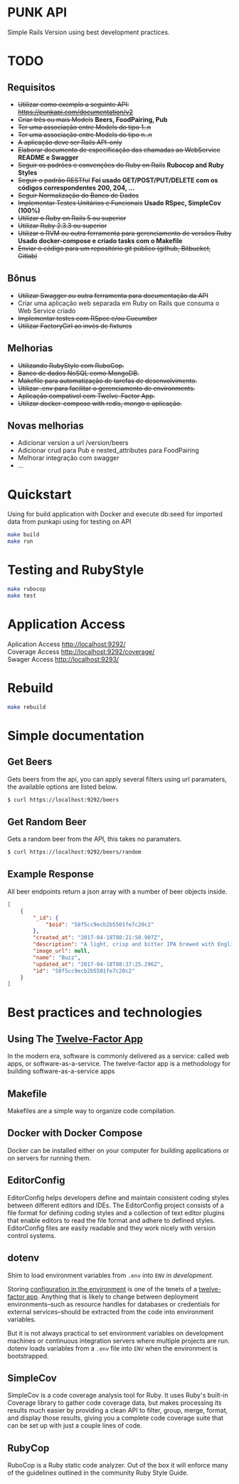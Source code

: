 # PUNK API

Simple Rails Version using best development practices.

# TODO

## Requisitos
* ~~Utilizar como exemplo a seguinte API: https://punkapi.com/documentation/v2~~
* ~~Criar três ou mais Models~~
**Beers, FoodPairing, Pub**
* ~~Ter uma associação entre Models do tipo 1..n~~
* ~~Ter uma associação entre Models do tipo n..n~~
* ~~A aplicação deve ser Rails API-only~~
* ~~Elaborar documento de especificação das chamadas ao WebService~~
**README e Swagger**
* ~~Seguir os padrões e convenções do Ruby on Rails~~
**Rubocop and Ruby Styles**
* ~~Seguir o padrão RESTful~~
**Foi usado GET/POST/PUT/DELETE com os códigos correspondentes 200, 204, ...**
* ~~Seguir Normalização do Banco de Dados~~
* ~~Implementar Testes Unitários e Funcionais~~
**Usado RSpec, SimpleCov (100%)**
* ~~Utilizar o Ruby on Rails 5 ou superior~~
* ~~Utilizar Ruby 2.3.3 ou superior~~
* ~~Utilizar o RVM ou outra ferramenta para gerenciamento de versões Ruby~~
**Usado docker-compose e criado tasks com o Makefile**
* ~~Enviar o código para um repositório git público (github, Bitbucket, Gitlab)~~

## Bônus
* ~~Utilizar Swagger ou outra ferramenta para documentação da API~~
* Criar uma aplicação web separada em Ruby on Rails que consuma o Web Service criado
* ~~Implementar testes com RSpec e/ou Cucumber~~
* ~~Utilizar FactoryGirl ao invés de fixtures~~

## Melhorias
* ~~Utilizando RubyStyle com RuboCop.~~
* ~~Banco de dados NoSQL como MongoDB.~~
* ~~Makefile para automatização de tarefas de desenvolvimento.~~
* ~~Utilizar .env para facilitar o gerenciamento de environments.~~
* ~~Aplicação compativel com Twelve-Factor App.~~
* ~~Utilizar docker-compose with redis, mongo e aplicação.~~

## Novas melhorias
* Adicionar version a url /version/beers
* Adicionar crud para Pub e nested_attributes para FoodPairing
* Melhorar integração com swagger
* ...

# Quickstart

Using for build application with Docker and execute db:seed for imported data from punkapi using for testing on API

```bash
make build
make run
```

# Testing and RubyStyle

```bash
make rubocop
make test
```

# Application Access

Aplication Access [http://localhost:9292/](http://localhost:9292/)  
Coverage Access [http://localhost:9292/coverage/](http://localhost:9292/coverage/)  
Swager Access [http://localhost:9293/](http://localhost:9293/)  

# Rebuild

```bash
make rebuild
```

# Simple documentation

## Get Beers

Gets beers from the api, you can apply several filters using url paramaters, the available options are listed below.

```bash
$ curl https://localhost:9292/beers
```

## Get Random Beer

Gets a random beer from the API, this takes no paramaters.

```bash
$ curl https://localhost:9292/beers/random
```

## Example Response

All beer endpoints return a json array with a number of beer objects inside.

```json
[
    {
        "_id": {
            "$oid": "58f5cc9ecb2b5501fe7c20c2"
        },
        "created_at": "2017-04-18T08:21:50.907Z",
        "description": "A light, crisp and bitter IPA brewed with English and American hops. A small batch brewed only once.",
        "image_url": null,
        "name": "Buzz",
        "updated_at": "2017-04-18T08:37:25.296Z",
        "id": "58f5cc9ecb2b5501fe7c20c2"
    }
]
```

# Best practices and technologies

## Using The [Twelve-Factor App](https://12factor.net/)

In the modern era, software is commonly delivered as a service: called web apps, or software-as-a-service. The twelve-factor app is a methodology for building software-as-a-service apps

## Makefile

Makefiles are a simple way to organize code compilation. 

## Docker with Docker Compose

Docker can be installed either on your computer for building applications or on servers for running them.

## EditorConfig

EditorConfig helps developers define and maintain consistent coding styles between different editors and IDEs. The EditorConfig project consists of a file format for defining coding styles and a collection of text editor plugins that enable editors to read the file format and adhere to defined styles. EditorConfig files are easily readable and they work nicely with version control systems.

## dotenv

Shim to load environment variables from `.env` into `ENV` in *development*.

Storing [configuration in the environment](http://12factor.net/config) is one of the tenets of a [twelve-factor app](http://12factor.net). Anything that is likely to change between deployment environments–such as resource handles for databases or credentials for external services–should be extracted from the code into environment variables.

But it is not always practical to set environment variables on development machines or continuous integration servers where multiple projects are run. dotenv loads variables from a `.env` file into `ENV` when the environment is bootstrapped.

## SimpleCov

SimpleCov is a code coverage analysis tool for Ruby. It uses Ruby's built-in Coverage library to gather code coverage data, but makes processing its results much easier by providing a clean API to filter, group, merge, format, and display those results, giving you a complete code coverage suite that can be set up with just a couple lines of code.

## RubyCop

RuboCop is a Ruby static code analyzer. Out of the box it will enforce many of the guidelines outlined in the community Ruby Style Guide.